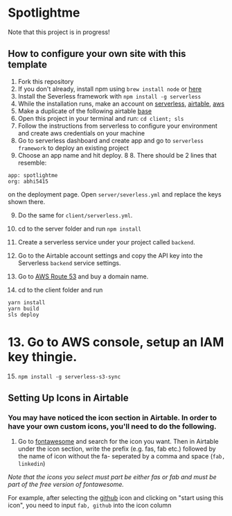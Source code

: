 # Spotlightme

Note that this project is in progress!

## How to configure your own site with this template

1. Fork this repository
2. If you don't already, install npm using `brew install node` or [here](https://www.npmjs.com/get-npm)
3. Install the Severless framework with `npm install -g serverless`
4. While the installation runs, make an account on [serverless](https://www.serverless.com/), [airtable](https://airtable.com/), [aws](https://console.aws.amazon.com/console)
5. Make a duplicate of the following airtable [base](https://airtable.com/invite/l?inviteId=invONU6OCnLDCzX4y&inviteToken=da7ded239d759cc6c2de664057fd5d78e68d248af8425e5d19926b14ed283d5c)
6. Open this project in your terminal and run: `cd client; sls`
7. Follow the instructions from serverless to configure your environment and create aws credentials on your machine
8. Go to serverless dashboard and create app and go to `serverless framework` to deploy an existing project
9. Choose an app name and hit deploy. 8 8. There should be 2 lines that resemble:

```
app: spotlightme
org: abhi5415
```

on the deployment page. Open `server/severless.yml` and replace the keys shown there.

9. Do the same for `client/serverless.yml`.
10. cd to the server folder and run `npm install`

11. Create a serverless service under your project called `backend`.
12. Go to the Airtable account settings and copy the API key into the Serverless `backend` service settings.
13. Go to [AWS Route 53](console.aws.amazon.com/route53) and buy a domain name.
14. cd to the client folder and run

```
yarn install
yarn build
sls deploy
```

# 13. Go to AWS console, setup an IAM key thingie.

15. `npm install -g serverless-s3-sync`

## Setting Up Icons in Airtable

### You may have noticed the icon section in Airtable. In order to have your own custom icons, you'll need to do the following.

1. Go to [fontawesome](https://fontawesome.com/) and search for the icon you want. Then in Airtable under the icon section, write the prefix (e.g. fas, fab etc.) followed by the name of icon without the fa- seperated by a comma and space (`fab, linkedin`)

_Note that the icons you select must part be either fas or fab and must be part of the free version of fontawesome._

For example, after selecting the [github](https://fontawesome.com/icons/github?style=brands) icon and clicking on "start using this icon", you need to input `fab, github` into the icon column
